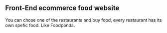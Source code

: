 
## Front-End ecommerce food website

You can chose one of the restaurants and buy food, every reataurant has its own spefic food. Like Foodpanda. 

